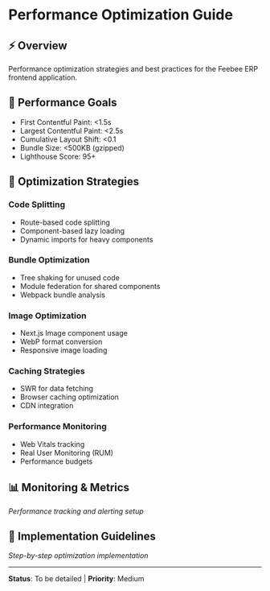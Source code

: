 # Performance Optimization Guide

## ⚡ Overview
Performance optimization strategies and best practices for the Feebee ERP frontend application.

## 🎯 Performance Goals
- First Contentful Paint: <1.5s
- Largest Contentful Paint: <2.5s
- Cumulative Layout Shift: <0.1
- Bundle Size: <500KB (gzipped)
- Lighthouse Score: 95+

## 🚀 Optimization Strategies

### **Code Splitting**
- Route-based code splitting
- Component-based lazy loading
- Dynamic imports for heavy components

### **Bundle Optimization**
- Tree shaking for unused code
- Module federation for shared components
- Webpack bundle analysis

### **Image Optimization**
- Next.js Image component usage
- WebP format conversion
- Responsive image loading

### **Caching Strategies**
- SWR for data fetching
- Browser caching optimization
- CDN integration

### **Performance Monitoring**
- Web Vitals tracking
- Real User Monitoring (RUM)
- Performance budgets

## 📊 Monitoring & Metrics
*Performance tracking and alerting setup*

## 🔧 Implementation Guidelines
*Step-by-step optimization implementation*

---

**Status**: To be detailed | **Priority**: Medium
